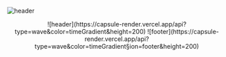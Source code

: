 ![header](https://capsule-render.vercel.app/api?type=wave&color=timeGradient&height=200)

<p align="center">
  ![header](https://capsule-render.vercel.app/api?type=wave&color=timeGradient&height=200)
  ![footer](https://capsule-render.vercel.app/api?type=wave&color=timeGradient&section=footer&height=200)
</p>


